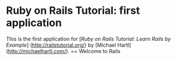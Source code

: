 # Ruby on Rails Tutorial: first application


This is the first application for 
[*Ruby on Rails Tutorial: Learn Rails by Example*] (http://railstutorial.org/)
by [Michael Hartl] (http://michaelhartl.com/).
== Welcome to Rails

